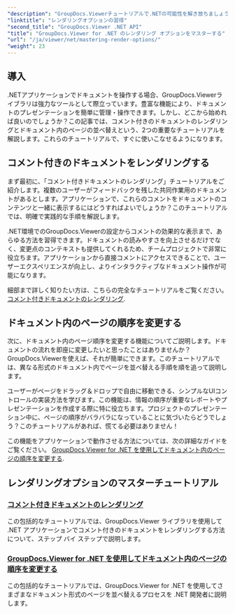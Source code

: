 ```yaml
---
"description": "GroupDocs.Viewerチュートリアルで.NETの可能性を解き放ちましょう。ドキュメントのレンダリング、コメントの管理、ページの並べ替えを簡単に行えるようになります。"
"linktitle": "レンダリングオプションの習得"
"second_title": "GroupDocs.Viewer .NET API"
"title": "GroupDocs.Viewer for .NET のレンダリング オプションをマスターする"
"url": "/ja/viewer/net/mastering-render-options/"
"weight": 23
---
```


## 導入

.NETアプリケーションでドキュメントを操作する場合、GroupDocs.Viewerライブラリは強力なツールとして際立っています。豊富な機能により、ドキュメントのプレゼンテーションを簡単に管理・操作できます。しかし、どこから始めれば良いのでしょうか？この記事では、コメント付きのドキュメントのレンダリングとドキュメント内のページの並べ替えという、2つの重要なチュートリアルを解説します。これらのチュートリアルで、すぐに使いこなせるようになります。

## コメント付きのドキュメントをレンダリングする

まず最初に、「コメント付きドキュメントのレンダリング」チュートリアルをご紹介します。複数のユーザーがフィードバックを残した共同作業用のドキュメントがあるとします。アプリケーションで、これらのコメントをドキュメントのコンテンツと一緒に表示するにはどうすればよいでしょうか？このチュートリアルでは、明確で実践的な手順を解説します。

.NET環境でのGroupDocs.Viewerの設定からコメントの効果的な表示まで、あらゆる方法を習得できます。ドキュメントの読みやすさを向上させるだけでなく、変更点のコンテキストも提供してくれるため、チームプロジェクトで非常に役立ちます。アプリケーションから直接コメントにアクセスできることで、ユーザーエクスペリエンスが向上し、よりインタラクティブなドキュメント操作が可能になります。

細部まで詳しく知りたい方は、こちらの完全なチュートリアルをご覧ください。 [コメント付きドキュメントのレンダリング](./rendering-document-comments/).

## ドキュメント内のページの順序を変更する

次に、ドキュメント内のページ順序を変更する機能についてご説明します。ドキュメントの流れを即座に変更したいと思ったことはありませんか？GroupDocs.Viewerを使えば、それが簡単にできます。このチュートリアルでは、異なる形式のドキュメント内でページを並べ替える手順を順を追って説明します。

ユーザーがページをドラッグ＆ドロップで自由に移動できる、シンプルなUIコントロールの実装方法を学びます。この機能は、情報の順序が重要なレポートやプレゼンテーションを作成する際に特に役立ちます。プロジェクトのプレゼンテーション中に、ページの順序がバラバラになっていることに気づいたらどうでしょう？このチュートリアルがあれば、慌てる必要はありません！

この機能をアプリケーションで動作させる方法については、次の詳細なガイドをご覧ください。 [GroupDocs.Viewer for .NET を使用してドキュメント内のページの順序を変更する](./reordering-pages-in-document/).

## レンダリングオプションのマスターチュートリアル
### [コメント付きドキュメントのレンダリング](./rendering-document-comments/)
この包括的なチュートリアルでは、GroupDocs.Viewer ライブラリを使用して .NET アプリケーションでコメント付きのドキュメントをレンダリングする方法について、ステップ バイ ステップで説明します。
### [GroupDocs.Viewer for .NET を使用してドキュメント内のページの順序を変更する](./reordering-pages-in-document/)
この包括的なチュートリアルでは、GroupDocs.Viewer for .NET を使用してさまざまなドキュメント形式のページを並べ替えるプロセスを .NET 開発者に説明します。